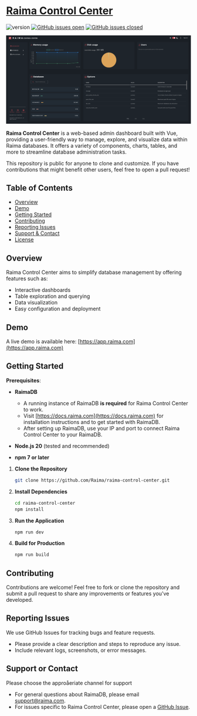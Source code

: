 # [Raima Control Center](https://app.raima.com)

![version](https://img.shields.io/badge/version-1.1.1-blue.svg)
[![GitHub issues open](https://img.shields.io/github/issues/Raima/raima-control-center.svg)](https://github.com/Raima/raima-control-center/issues?q=is%3Aopen+is%3Aissue)
[![GitHub issues closed](https://img.shields.io/github/issues-closed/Raima/raima-control-center.svg)](https://github.com/Raima/raima-control-center/issues?q=is%3Aissue+is%3Aclosed)

![alt text](</public/assets/dashEx.png>)

**Raima Control Center** is a web-based admin dashboard built with Vue, providing a user-friendly way to manage, explore, and visualize data within Raima databases. It offers a variety of components, charts, tables, and more to streamline database administration tasks.

This repository is public for anyone to clone and customize. If you have contributions that might benefit other users, feel free to open a pull request!


## Table of Contents

- [Overview](#overview)
- [Demo](#demo)
- [Getting Started](#getting-started)
- [Contributing](#contributing)
- [Reporting Issues](#reporting-issues)
- [Support & Contact](#support--contact)
- [License](#license)

## Overview
Raima Control Center aims to simplify database management by offering features such as:
- Interactive dashboards
- Table exploration and querying
- Data visualization
- Easy configuration and deployment

## Demo
A live demo is available here: [https://app.raima.com](https://app.raima.com)

## Getting Started

**Prerequisites**:

- **RaimaDB** 
  - A running instance of RaimaDB **is required** for Raima Control Center to work.  
  - Visit [https://docs.raima.com](https://docs.raima.com) for installation instructions and to get started with RaimaDB.  
  - After setting up RaimaDB, use your IP and port to connect Raima Control Center to your RaimaDB.

- **Node.js 20** (tested and recommended)

- **npm 7 or later**

1. **Clone the Repository**  
   ```bash
   git clone https://github.com/Raima/raima-control-center.git
2. **Install Dependencies**  
   ```bash
   cd raima-control-center
   npm install
3. **Run the Application**  
    ```bash
   npm run dev
4. **Build for Production**
    ```bash
    npm run build
## Contributing

Contributions are welcome!
Feel free to fork or clone the repository and submit a pull request to share any improvements or features you’ve developed.

## Reporting Issues

We use GitHub Issues for tracking bugs and feature requests.
* Please provide a clear description and steps to reproduce any issue.
* Include relevant logs, screenshots, or error messages.

## Support or Contact
Please choose the approåeriate channel for support
* For general questions about RaimaDB, please email [support@raima.com](mailto:support@raima.com).
* For issues specific to Raima Control Center, please open a [GitHub Issue](https://github.com/Raima/raima-control-center/issues).